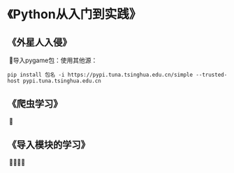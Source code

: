 
# 《Python从入门到实践》

## 《外星人入侵》

​	👼导入pygame包：使用其他源：

```
pip install 包名 -i https://pypi.tuna.tsinghua.edu.cn/simple --trusted-host pypi.tuna.tsinghua.edu.cn
```



## 《爬虫学习》

​	💭

## 《导入模块的学习》

​	🧜‍♀️🍬🍶

